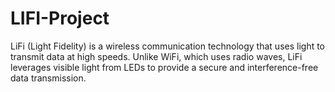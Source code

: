 # LIFI-Project

LiFi (Light Fidelity) is a wireless communication technology that uses light to transmit data at high speeds. Unlike WiFi, which uses radio waves, LiFi leverages visible light from LEDs to provide a secure and interference-free data transmission.
